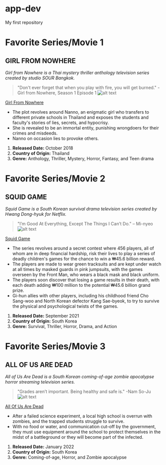 # app-dev
My first repository
# Favorite Series/Movie 1
**GIRL FROM NOWHERE**
---
*Girl from Nowhere is a Thai mystery thriller anthology television series created by studio SOUR Bangkok.*
> "Don't ever forget that when you play with fire, you will get burned." - Girl from Nowhere, Season 1 Episode 1
![alt text](https://tse1.mm.bing.net/th?id=OIP.Temamtl0F1McUS29lgjKewHaLS&pid=Api&P=0)

   [Girl From Nowhere](https://www.netflix.com/ph-en/title/80241947)
- The plot revolves around Nanno, an enigmatic girl who transfers to different private schools in Thailand and exposes the students and faculty's stories of lies, secrets, and hypocrisy. 
- She is revealed to be an immortal entity, punishing wrongdoers for their crimes and misdeeds.
- Nanno on occasion lies to provoke others. 
1. **Released Date:** October 2018 
2. **Country of Origin:** Thailand
3. **Genre:** Anthology, Thriller, Mystery, Horror, Fantasy, and Teen drama



# Favorite Series/Movie 2
**SQUID GAME**
---
*Squid Game is a South Korean survival drama television series created by Hwang Dong-hyuk for Netflix.*
> "I’m Good At Everything, Except The Things I Can’t Do." – Mi-nyeo
![alt text](https://stanzedicinema.files.wordpress.com/2021/11/squid-game-poster-serie-netflix-scaled-1.jpg)

   [Squid Game](https://www.netflix.com/ph-en/title/81040344)
- The series revolves around a secret contest where 456 players, all of whom are in deep financial hardship, risk their lives to play a series of deadly children's games for the chance to win a ₩45.6 billion reward. 
- The players are made to wear green tracksuits and are kept under watch at all times by masked guards in pink jumpsuits, with the games overseen by the Front Man, who wears a black mask and black uniform. 
- The players soon discover that losing a game results in their death, with each death adding ₩100 million to the potential ₩45.6 billion grand prize.
- Gi-hun allies with other players, including his childhood friend Cho Sang-woo and North Korean defector Kang Sae-byeok, to try to survive the physical and psychological twists of the games.
1. **Released Date:** September 2021
2. **Country of Origin:** South Korea
3. **Genre:** Survival, Thriller, Horror, Drama, and Action



# Favorite Series/Movie 3
**ALL OF US ARE DEAD**
---
*All of Us Are Dead is a South Korean coming-of-age zombie apocalypse horror streaming television series.*
> "Grades aren’t important. Being healthy and safe is." -Nam So-Ju
![alt text](https://tse3.mm.bing.net/th?id=OIP.kWjkcTrTVtyE4q3GtLGC0wAAAA&pid=Api&P=0)

   [All Of Us Are Dead](https://www.netflix.com/ph-en/title/81237994)
- After a failed science experiment, a local high school is overrun with zombies, and the trapped students struggle to survive. 
- With no food or water, and communication cut-off by the government, they must use equipment around the school to protect themselves in the midst of a battleground or they will become part of the infected.
1. **Released Date:** January 2022
2. **Country of Origin:** South Korea
3. **Genre:** Coming-of-age, Horror, and Zombie apocalypse


